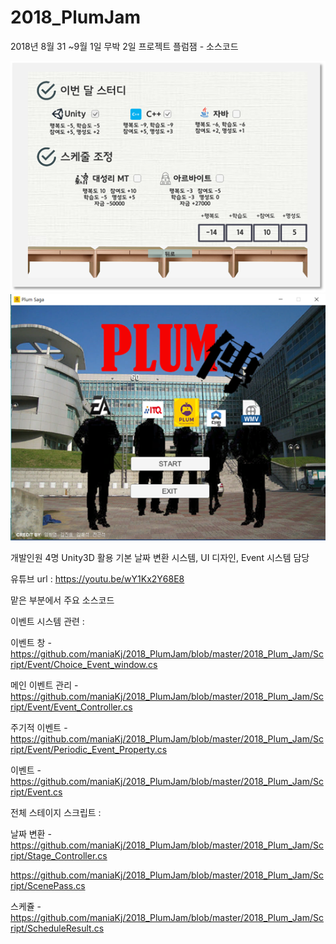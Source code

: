 # 2018_PlumJam
2018년 8월 31 ~9월 1일 무박 2일 프로젝트 플럼잼 - 소스코드

![alt text](https://github.com/maniaKj/2018_PlumJam/blob/master/plumjam-1.png)
![alt text](https://github.com/maniaKj/2018_PlumJam/blob/master/plumjam-2.png)

개발인원 4명
Unity3D 활용
기본 날짜 변환 시스템, UI 디자인, Event 시스템 담당

유튜브 url : https://youtu.be/wY1Kx2Y68E8

맡은 부분에서 주요 소스코드

이벤트 시스템 관련 :

이벤트 창 - https://github.com/maniaKj/2018_PlumJam/blob/master/2018_Plum_Jam/Script/Event/Choice_Event_window.cs

메인 이벤트 관리 - https://github.com/maniaKj/2018_PlumJam/blob/master/2018_Plum_Jam/Script/Event/Event_Controller.cs

주기적 이벤트 - https://github.com/maniaKj/2018_PlumJam/blob/master/2018_Plum_Jam/Script/Event/Periodic_Event_Property.cs

이벤트 - https://github.com/maniaKj/2018_PlumJam/blob/master/2018_Plum_Jam/Script/Event.cs


전체 스테이지 스크립트 : 

날짜 변환 - https://github.com/maniaKj/2018_PlumJam/blob/master/2018_Plum_Jam/Script/Stage_Controller.cs

https://github.com/maniaKj/2018_PlumJam/blob/master/2018_Plum_Jam/Script/ScenePass.cs

스케쥴 - https://github.com/maniaKj/2018_PlumJam/blob/master/2018_Plum_Jam/Script/ScheduleResult.cs

